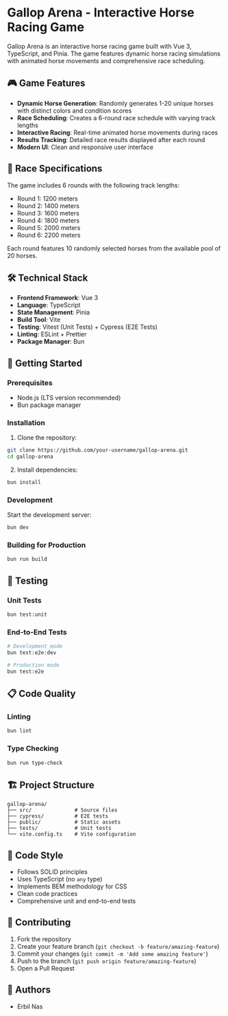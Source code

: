 # Gallop Arena - Interactive Horse Racing Game

Gallop Arena is an interactive horse racing game built with Vue 3, TypeScript, and Pinia. The game features dynamic horse racing simulations with animated horse movements and comprehensive race scheduling.

## 🎮 Game Features

- **Dynamic Horse Generation**: Randomly generates 1-20 unique horses with distinct colors and condition scores
- **Race Scheduling**: Creates a 6-round race schedule with varying track lengths
- **Interactive Racing**: Real-time animated horse movements during races
- **Results Tracking**: Detailed race results displayed after each round
- **Modern UI**: Clean and responsive user interface

## 🏁 Race Specifications

The game includes 6 rounds with the following track lengths:

- Round 1: 1200 meters
- Round 2: 1400 meters
- Round 3: 1600 meters
- Round 4: 1800 meters
- Round 5: 2000 meters
- Round 6: 2200 meters

Each round features 10 randomly selected horses from the available pool of 20 horses.

## 🛠️ Technical Stack

- **Frontend Framework**: Vue 3
- **Language**: TypeScript
- **State Management**: Pinia
- **Build Tool**: Vite
- **Testing**: Vitest (Unit Tests) + Cypress (E2E Tests)
- **Linting**: ESLint + Prettier
- **Package Manager**: Bun

## 🚀 Getting Started

### Prerequisites

- Node.js (LTS version recommended)
- Bun package manager

### Installation

1. Clone the repository:

```bash
git clone https://github.com/your-username/gallop-arena.git
cd gallop-arena
```

2. Install dependencies:

```bash
bun install
```

### Development

Start the development server:

```bash
bun dev
```

### Building for Production

```bash
bun run build
```

## 🧪 Testing

### Unit Tests

```bash
bun test:unit
```

### End-to-End Tests

```bash
# Development mode
bun test:e2e:dev

# Production mode
bun test:e2e
```

## 📋 Code Quality

### Linting

```bash
bun lint
```

### Type Checking

```bash
bun run type-check
```

## 🏗️ Project Structure

```
gallop-arena/
├── src/              # Source files
├── cypress/          # E2E tests
├── public/           # Static assets
├── tests/            # Unit tests
└── vite.config.ts    # Vite configuration
```

## 📝 Code Style

- Follows SOLID principles
- Uses TypeScript (no `any` type)
- Implements BEM methodology for CSS
- Clean code practices
- Comprehensive unit and end-to-end tests

## 🤝 Contributing

1. Fork the repository
2. Create your feature branch (`git checkout -b feature/amazing-feature`)
3. Commit your changes (`git commit -m 'Add some amazing feature'`)
4. Push to the branch (`git push origin feature/amazing-feature`)
5. Open a Pull Request

## 👥 Authors

- Erbil Nas
